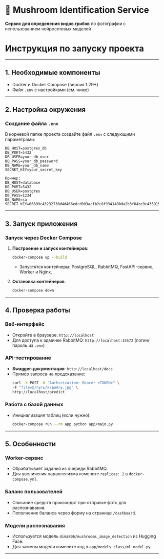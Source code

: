 # 🍄 Mushroom Identification Service

**Сервис для определения видов грибов** по фотографии с использованием нейросетевых моделей

# Инструкция по запуску проекта

---

## 1. Необходимые компоненты
- Docker и Docker Compose (версия 1.29+)
- Файл `.env` с настройками (см. ниже)

---

## 2. Настройка окружения

### Создание файла `.env`
В корневой папке проекта создайте файл `.env` с следующими параметрами:
```dotenv
DB_HOST=postgres_db
DB_PORT=5432
DB_USER=your_db_user
DB_PASS=your_db_password
DB_NAME=your_db_name
SECRET_KEY=your_secret_key

Пример:
DB_HOST=database
DB_PORT=5432
DB_USER=postgres
DB_PASS=1234
DB_NAME=sa
SECRET_KEY=06699c43232730d4d466edcd003acfb2c8f9341408da2b3f04bc9c435915a

```

---

## 3. Запуск приложения

### Запуск через Docker Compose
1. **Построение и запуск контейнеров**:
   ```bash
   docker-compose up --build
   ```
   - Запустятся контейнеры: PostgreSQL, RabbitMQ, FastAPI-сервис, Worker и Nginx.

2. **Остановка контейнеров**:
   ```bash
   docker-compose down
   ```

---

## 4. Проверка работы

### Веб-интерфейс
- Откройте в браузере: `http://localhost`
- Для доступа к админке RabbitMQ: `http://localhost:15672` (логин/пароль из `.env`)

### API-тестирование
- **Swagger-документация**: `http://localhost/docs`
- Пример запроса на предсказание:
  ```bash
  curl -X POST -H "Authorization: Bearer <TOKEN>" \
  -F "file=@/путь/к/файлу.jpg" \
  http://localhost/predict
  ```

### Работа с базой данных
- Инициализация таблиц (если нужно):
  ```bash
  docker-compose run --rm app python app/main.py
  ```

---

## 5. Особенности

### Worker-сервис
- Обрабатывает задания из очереди RabbitMQ.
- Для увеличения параллелизма измените `replicas: 2` в `docker-compose.yml`.

### Баланс пользователей
- Списание средств происходит при отправке фото для распознавания.
- Пополнение баланса через форму на странице `/dashboard`.

### Модели распознавания
- Используется модель `dima806/mushrooms_image_detection` из Hugging Face.
- Для замены модели измените код в `app/models_class/ml_model.py`.

---
